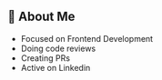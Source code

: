 ## 👋 About Me
- Focused on Frontend Development
- Doing code reviews
- Creating PRs
- Active on Linkedin

